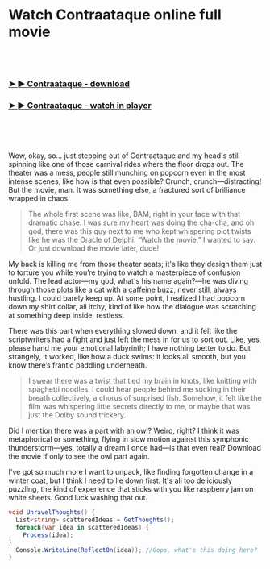 <h1>Watch Contraataque online full movie</h1>


<br><br>

<h3><a href="https://Johns-itobsisga1970.github.io/amygwfekae/">➤ ► Contraataque - download</a></h3> 
<h3><a href="https://Johns-itobsisga1970.github.io/amygwfekae/">➤ ► Contraataque - watch in player</a></h3>


<br><br><br>


Wow, okay, so... just stepping out of Contraataque and my head's still spinning like one of those carnival rides where the floor drops out. The theater was a mess, people still munching on popcorn even in the most intense scenes, like how is that even possible? Crunch, crunch—distracting! But the movie, man. It was something else, a fractured sort of brilliance wrapped in chaos.

> The whole first scene was like, BAM, right in your face with that dramatic chase. I was sure my heart was doing the cha-cha, and oh god, there was this guy next to me who kept whispering plot twists like he was the Oracle of Delphi. “Watch the movie,” I wanted to say. Or just download the movie later, dude!

My back is killing me from those theater seats; it's like they design them just to torture you while you’re trying to watch a masterpiece of confusion unfold. The lead actor—my god, what's his name again?—he was diving through those plots like a cat with a caffeine buzz, never still, always hustling. I could barely keep up. At some point, I realized I had popcorn down my shirt collar, all itchy, kind of like how the dialogue was scratching at something deep inside, restless.

There was this part when everything slowed down, and it felt like the scriptwriters had a fight and just left the mess in for us to sort out. Like, yes, please hand me your emotional labyrinth; I have nothing better to do. But strangely, it worked, like how a duck swims: it looks all smooth, but you know there’s frantic paddling underneath.

> I swear there was a twist that tied my brain in knots, like knitting with spaghetti noodles. I could hear people behind me sucking in their breath collectively, a chorus of surprised fish. Somehow, it felt like the film was whispering little secrets directly to me, or maybe that was just the Dolby sound trickery.

Did I mention there was a part with an owl? Weird, right? I think it was metaphorical or something, flying in slow motion against this symphonic thunderstorm—yes, totally a dream I once had—is that even real? Download the movie if only to see the owl part again.

I've got so much more I want to unpack, like finding forgotten change in a winter coat, but I think I need to lie down first. It's all too deliciously puzzling, the kind of experience that sticks with you like raspberry jam on white sheets. Good luck washing that out.

```csharp
void UnravelThoughts() {
  List<string> scatteredIdeas = GetThoughts();
  foreach(var idea in scatteredIdeas) {
    Process(idea);
} 
  Console.WriteLine(ReflectOn(idea)); //Oops, what's this doing here?
}
```
